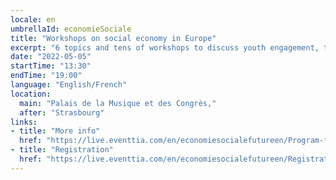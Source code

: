```yaml
---
locale: en
umbrellaId: economieSociale
title: "Workshops on social economy in Europe"
excerpt: "6 topics and tens of workshops to discuss youth engagement, transitions, innovation, fundings and policies for social economy in Europe."
date: "2022-05-05"
startTime: "13:30"
endTime: "19:00"
language: "English/French"
location:
  main: "Palais de la Musique et des Congrès,"
  after: "Strasbourg"
links:
- title: "More info"
  href: "https://live.eventtia.com/en/economiesocialefutureen/Program-for-5-6-May"
- title: "Registration"
  href: "https://live.eventtia.com/en/economiesocialefutureen/Registration"
---
```

